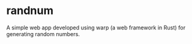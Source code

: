 # randnum
A simple web app developed using warp (a web framework in Rust) for generating random numbers.
